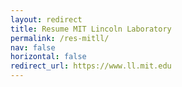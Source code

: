 ```yaml
---
layout: redirect
title: Resume MIT Lincoln Laboratory
permalink: /res-mitll/
nav: false
horizontal: false
redirect_url: https://www.ll.mit.edu
---
```


